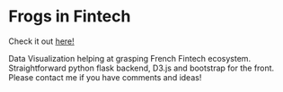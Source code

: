 # Frogs in Fintech

Check it out [here!](http://frogsinfintech.theassets.co)

Data Visualization helping at grasping French Fintech ecosystem. Straightforward python flask backend, D3.js and bootstrap for the front. Please contact me if you have comments and ideas!
